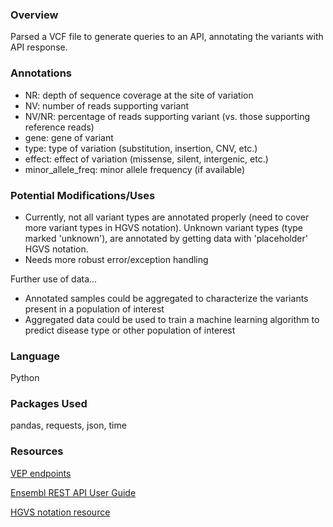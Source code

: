 
### Overview
Parsed a VCF file to generate queries to an API, annotating the variants with API response. 

### Annotations
- NR: depth of sequence coverage at the site of variation
- NV: number of reads supporting variant
- NV/NR: percentage of reads supporting variant (vs. those supporting reference reads)
- gene: gene of variant
- type: type of variation (substitution, insertion, CNV, etc.)
- effect: effect of variation (missense, silent, intergenic, etc.)
- minor_allele_freq: minor allele frequency (if available)

### Potential Modifications/Uses
- Currently, not all variant types are annotated properly (need to cover more variant types in HGVS notation). Unknown variant types (type marked 'unknown'), are annotated by getting data with 'placeholder' HGVS notation.
- Needs more robust error/exception handling

Further use of data...
- Annotated samples could be aggregated to characterize the variants present in a population of interest
- Aggregated data could be used to train a machine learning algorithm to predict disease type or other population of interest

### Language
Python

### Packages Used
pandas, requests, json, time


### Resources
[VEP endpoints](https://rest.ensembl.org/#VEP)

[Ensembl REST API User Guide](https://github.com/Ensembl/ensembl-rest/wiki)

[HGVS notation resource](https://varnomen.hgvs.org/)
